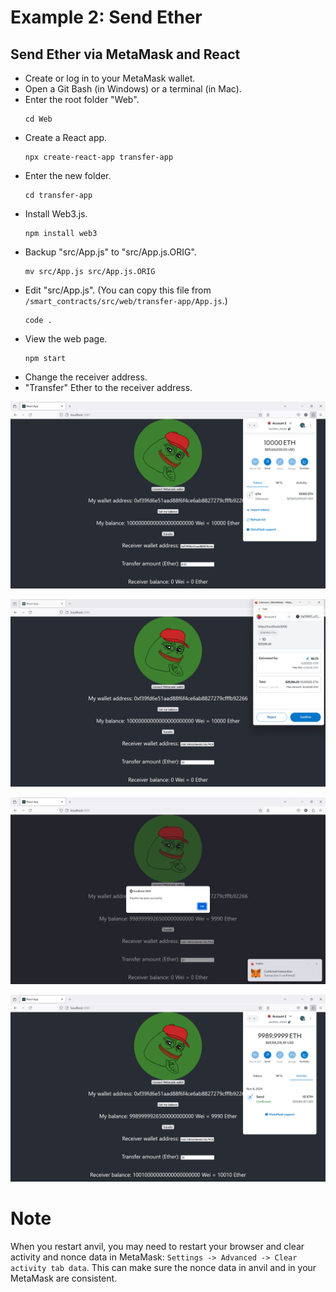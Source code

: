 # Example 2: Send Ether

## Send Ether via MetaMask and React
+ Create or log in to your MetaMask wallet.
+ Open a Git Bash (in Windows) or a terminal (in Mac).
+ Enter the root folder "Web".
  ```
  cd Web
  ```
+ Create a React app.
  ```
  npx create-react-app transfer-app
  ```
+ Enter the new folder.
  ```
  cd transfer-app
  ```
+ Install Web3.js.
  ```
  npm install web3
  ```
+ Backup "src/App.js" to "src/App.js.ORIG".
  ```
  mv src/App.js src/App.js.ORIG
  ```
+ Edit "src/App.js".
  (You can copy this file from `/smart_contracts/src/web/transfer-app/App.js`.)
  ```
  code .
  ```
+ View the web page.
  ```
  npm start
  ```
+ Change the receiver address.
+ "Transfer" Ether to the receiver address.

![image](/smart_contracts/img/transfer_1.png)

![image](/smart_contracts/img/transfer_2.png)

![image](/smart_contracts/img/transfer_3.png)

![image](/smart_contracts/img/transfer_4.png)

# Note
When you restart anvil, you may need to restart your browser and clear activity and nonce data in MetaMask: `Settings -> Advanced -> Clear activity tab data`. This can make sure the nonce data in anvil and in your MetaMask are consistent.
